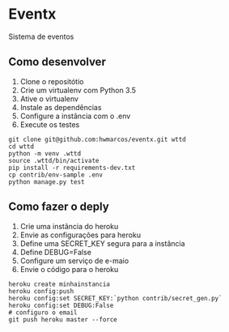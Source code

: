# Eventx

Sistema de eventos

## Como desenvolver

1. Clone o repositótio
2. Crie um virtualenv com Python 3.5
3. Ative o virtualenv
4. Instale as dependências
5. Configure a instância com o .env
6. Execute os testes

```console
git clone git@github.com:hwmarcos/eventx.git wttd
cd wttd
python -m venv .wttd
source .wttd/bin/activate
pip install -r requirements-dev.txt
cp contrib/env-sample .env
python manage.py test
```

## Como fazer o deply

1. Crie uma instância do heroku
2. Envie as configurações para heroku
3. Define uma SECRET_KEY segura para a instância
4. Define DEBUG=False
5. Configure um serviço de e-maio
6. Envie o código para o heroku

```console
heroku create minhainstancia
heroku config:push
heroku config:set SECRET_KEY:`python contrib/secret_gen.py`
heroku config:set DEBUG:False
# configuro o email
git push heroku master --force
```